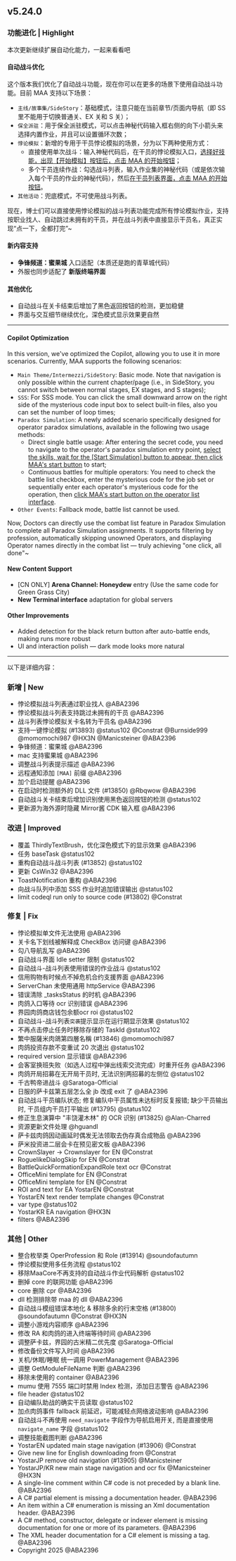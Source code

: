 ## v5.24.0

### 功能进化 | Highlight

本次更新继续扩展自动化能力，一起来看看吧

#### 自动战斗优化

这个版本我们优化了自动战斗功能，现在你可以在更多的场景下使用自动战斗功能。目前 MAA 支持以下场景：

* `主线/故事集/SideStory`：基础模式，注意只能在当前章节/页面内导航（即 SS 里不能用于切换普通关、EX 关和 S 关）；
* `保全派驻`：用于保全派驻模式，可以点击神秘代码输入框右侧的向下小箭头来选择内置作业，并且可以设置循环次数；
* `悖论模拟`：新增的专用于干员悖论模拟的场景，分为以下两种使用方式：
  * 直接使用单次战斗：输入神秘代码后，在干员的悖论模拟入口，<u>选择好技能，出现【开始模拟】按钮后，点击 MAA 的开始按钮</u>；
  * 多个干员连续作战：勾选战斗列表，输入作业集的神秘代码（或是依次输入每个干员的作业的神秘代码），然后<u>在干员列表界面，点击 MAA 的开始按钮</u>。
* `其他活动`：兜底模式，不可使用战斗列表。

现在，博士们可以直接使用悖论模拟的战斗列表功能完成所有悖论模拟作业，支持按职业找人、自动跳过未拥有的干员，并在战斗列表中直接显示干员名，真正实现“点一下，全都打完”~

#### 新内容支持

- **争锋频道：蜜果城** 入口适配（本质还是跑的青草城代码）
- 外服也同步适配了 **新版终端界面**

#### 其他优化

- 自动战斗在关卡结束后增加了黑色返回按钮的检测，更加稳健
- 界面与交互细节继续优化，深色模式显示效果更自然

----

#### Copilot Optimization

In this version, we've optimized the Copilot, allowing you to use it in more scenarios. Currently, MAA supports the following scenarios:

* `Main Theme/Intermezzi/SideStory`: Basic mode. Note that navigation is only possible within the current chapter/page (i.e., in SideStory, you cannot switch between normal stages, EX stages, and S stages);
* `SSS`: For SSS mode. You can click the small downward arrow on the right side of the mysterious code input box to select built-in files, also you can set the number of loop times;
* `Paradox Simulation`: A newly added scenario specifically designed for operator paradox simulations, available in the following two usage methods:
  * Direct single battle usage: After entering the secret code, you need to navigate to the operator's paradox simulation entry point, <u>select the skills, wait for the [Start Simulation] button to appear, then click MAA's start button</u> to start;
  * Continuous battles for multiple operators: You need to check the battle list checkbox, enter the mysterious code for the job set or sequentially enter each operator's mysterious code for the operation, then <u>click MAA's start button on the operator list interface</u>.
* `Other Events`: Fallback mode, battle list cannot be used.

Now, Doctors can directly use the combat list feature in Paradox Simulation to complete all Paradox Simulation assignments. It supports filtering by profession, automatically skipping unowned Operators, and displaying Operator names directly in the combat list — truly achieving "one click, all done"~

#### New Content Support

- [CN ONLY] **Arena Channel: Honeydew** entry (Use the same code for Green Grass City)
- **New Terminal interface** adaptation for global servers  

#### Other Improvements

- Added detection for the black return button after auto-battle ends, making runs more robust  
- UI and interaction polish — dark mode looks more natural

----

以下是详细内容：

### 新增 | New

* 悖论模拟战斗列表通过职业找人 @ABA2396
* 悖论模拟战斗列表支持跳过未拥有的干员 @ABA2396
* 战斗列表悖论模拟关卡名转为干员名 @ABA2396
* 支持一键悖论模拟 (#13893) @status102 @Constrat @Burnside999 @momomochi987 @HX3N @Manicsteiner @ABA2396
* 争锋频道：蜜果城 @ABA2396
* mac 支持蜜果城 @ABA2396
* 调整战斗列表提示描述 @ABA2396
* 远程通知添加 `[MAA]` 前缀 @ABA2396
* 加个启动提醒 @ABA2396
* 在启动时检测额外的 DLL 文件 (#13850) @Rbqwow @ABA2396
* 自动战斗关卡结束后增加识别使用黑色返回按钮的检测 @status102
* 更新源为海外源时隐藏 Mirror酱 CDK 输入框 @ABA2396

### 改进 | Improved

* 覆盖 ThirdlyTextBrush，优化深色模式下的显示效果 @ABA2396
* 任务 baseTask @status102
* 重构自动战斗战斗列表 (#13852) @status102
* 更新 CsWin32 @ABA2396
* ToastNotification 重构 @ABA2396
* 向战斗队列中添加 SSS 作业时追加错误输出 @status102
* limit codeql run only to source code (#13802) @Constrat

### 修复 | Fix

* 悖论模拟单文件无法使用 @ABA2396
* 关卡名下划线被解释成 CheckBox 访问键 @ABA2396
* 勾八导航乱写 @ABA2396
* 自动战斗界面 Idle setter 限制 @status102
* 自动战斗-战斗列表使用错误的作业战斗 @status102
* 信用购物有时候点不掉危机合约支援界面 @ABA2396
* ServerChan 未使用通用 httpService @ABA2396
* 错误清除 _tasksStatus 的时机 @ABA2396
* 肉鸽入口等待 ocr 识别错误 @ABA2396
* 界园肉鸽商店钱包余额ocr roi @status102
* 自动战斗-战斗列表`突袭`提示显示在运行期显示效果 @status102
* 不再点击停止任务时移除存储的 TaskId @status102
* 繁中服薩米肉鴿第四層名稱 (#13846) @momomochi987
* 肉鸽投资存款不变重试 20 次退出 @status102
* required version 显示错误 @ABA2396
* 会客室换班失败（如选人过程中弹出线索交流完成）时重开任务 @ABA2396
* 肉鸽开局招募在无开局干员时, 无法识别两招募的左侧位 @status102
* 千古鸭帝进战斗 @Saratoga-Official
* 日服的萨卡兹第五层怎么全 jb 改成 exit 了 @ABA2396
* 自动战斗干员编队状态; 修复编队中干员属性未达标时反复报错; 缺少干员输出时, 干员组内干员打平输出 (#13795) @status102
* 修正生息演算中 "丰饶灌木林" 的 OCR 识别 (#13825) @Alan-Charred
* 资源更新文件处理 @hguandl
* 萨卡兹肉鸽因动画延时偶发无法领取去伪存真合成物品 @ABA2396
* 萨米投资进二层会卡在预见密文板 @ABA2396
* CrownSlayer -> Crownslayer for EN @Constrat
* RoguelikeDialogSkip for EN @Constrat
* BattleQuickFormationExpandRole text ocr @Constrat
* OfficeMini template for EN @Constrat
* OfficeMini template for EN @Constrat
* ROI and text for EA YostarEN @Constrat
* YostarEN text render template changes @Constrat
* var type @status102
* YostarKR EA navigation @HX3N
* filters @ABA2396

### 其他 | Other

* 整合枚举类 OperProfession 和 Role (#13914) @soundofautumn
* 悖论模拟使用多任务流程 @status102
* 移除MaaCore不再支持的自动战斗作业代码解析 @status102
* 删掉 core 的联网功能 @ABA2396
* core 删除 cpr @ABA2396
* dll 检测排除带 maa 的 dll @ABA2396
* 自动战斗模组错误本地化 & 移除多余的行末空格 (#13800) @soundofautumn @Constrat @HX3N
* 调整小游戏内容顺序 @ABA2396
* 修改 RA 和肉鸽的进入终端等待时间 @ABA2396
* 调整萨卡兹，界园的古米精二优先度 @Saratoga-Official
* 修改备份文件写入时间 @ABA2396
* 关机/休眠/睡眠 统一调用 PowerManagement @ABA2396
* 调整 GetModuleFileName 判断 @ABA2396
* 移除未使用的 container @ABA2396
* mumu 使用 7555 端口时禁用 Index 检测，添加日志警告 @ABA2396
* file header @status102
* 自动编队助战的确实干员读取 @status102
* 加点肉鸽事件 fallback 前延迟，可能减轻点网络波动影响 @ABA2396
* 自动战斗不再使用 `need_navigate` 字段作为导航启用开关, 而是直接使用 `navigate_name` 字段 @status102
* 调整技能截图判断 @ABA2396
* YostarEN updated main stage navigation (#13906) @Constrat
* Give new line for English downloading from @Constrat
* YostarJP remove old navigation (#13905) @Manicsteiner
* YostarJP/KR new main stage navigation and ocr fix @Manicsteiner @HX3N
* A single-line comment within C# code is not preceded by a blank line. @ABA2396
* A C# partial element is missing a documentation header. @ABA2396
* An item within a C# enumeration is missing an Xml documentation header. @ABA2396
* A C# method, constructor, delegate or indexer element is missing documentation for one or more of its parameters. @ABA2396
* The XML header documentation for a C# element is missing a tag. @ABA2396
* Copyright 2025 @ABA2396
